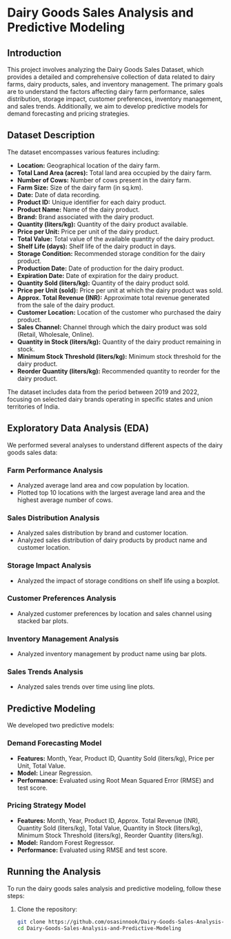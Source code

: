 # Dairy Goods Sales Analysis and Predictive Modeling

## Introduction
This project involves analyzing the Dairy Goods Sales Dataset, which provides a detailed and comprehensive collection of data related to dairy farms, dairy products, sales, and inventory management. The primary goals are to understand the factors affecting dairy farm performance, sales distribution, storage impact, customer preferences, inventory management, and sales trends. Additionally, we aim to develop predictive models for demand forecasting and pricing strategies.

## Dataset Description
The dataset encompasses various features including:
- **Location:** Geographical location of the dairy farm.
- **Total Land Area (acres):** Total land area occupied by the dairy farm.
- **Number of Cows:** Number of cows present in the dairy farm.
- **Farm Size:** Size of the dairy farm (in sq.km).
- **Date:** Date of data recording.
- **Product ID:** Unique identifier for each dairy product.
- **Product Name:** Name of the dairy product.
- **Brand:** Brand associated with the dairy product.
- **Quantity (liters/kg):** Quantity of the dairy product available.
- **Price per Unit:** Price per unit of the dairy product.
- **Total Value:** Total value of the available quantity of the dairy product.
- **Shelf Life (days):** Shelf life of the dairy product in days.
- **Storage Condition:** Recommended storage condition for the dairy product.
- **Production Date:** Date of production for the dairy product.
- **Expiration Date:** Date of expiration for the dairy product.
- **Quantity Sold (liters/kg):** Quantity of the dairy product sold.
- **Price per Unit (sold):** Price per unit at which the dairy product was sold.
- **Approx. Total Revenue (INR):** Approximate total revenue generated from the sale of the dairy product.
- **Customer Location:** Location of the customer who purchased the dairy product.
- **Sales Channel:** Channel through which the dairy product was sold (Retail, Wholesale, Online).
- **Quantity in Stock (liters/kg):** Quantity of the dairy product remaining in stock.
- **Minimum Stock Threshold (liters/kg):** Minimum stock threshold for the dairy product.
- **Reorder Quantity (liters/kg):** Recommended quantity to reorder for the dairy product.

The dataset includes data from the period between 2019 and 2022, focusing on selected dairy brands operating in specific states and union territories of India.

## Exploratory Data Analysis (EDA)
We performed several analyses to understand different aspects of the dairy goods sales data:

### Farm Performance Analysis
- Analyzed average land area and cow population by location.
- Plotted top 10 locations with the largest average land area and the highest average number of cows.

### Sales Distribution Analysis
- Analyzed sales distribution by brand and customer location.
- Analyzed sales distribution of dairy products by product name and customer location.

### Storage Impact Analysis
- Analyzed the impact of storage conditions on shelf life using a boxplot.

### Customer Preferences Analysis
- Analyzed customer preferences by location and sales channel using stacked bar plots.

### Inventory Management Analysis
- Analyzed inventory management by product name using bar plots.

### Sales Trends Analysis
- Analyzed sales trends over time using line plots.

## Predictive Modeling
We developed two predictive models:

### Demand Forecasting Model
- **Features:** Month, Year, Product ID, Quantity Sold (liters/kg), Price per Unit, Total Value.
- **Model:** Linear Regression.
- **Performance:** Evaluated using Root Mean Squared Error (RMSE) and test score.

### Pricing Strategy Model
- **Features:** Month, Year, Product ID, Approx. Total Revenue (INR), Quantity Sold (liters/kg), Total Value, Quantity in Stock (liters/kg), Minimum Stock Threshold (liters/kg), Reorder Quantity (liters/kg).
- **Model:** Random Forest Regressor.
- **Performance:** Evaluated using RMSE and test score.

## Running the Analysis

To run the dairy goods sales analysis and predictive modeling, follow these steps:

1. Clone the repository:
   ```bash
   git clone https://github.com/osasinnook/Dairy-Goods-Sales-Analysis-and-Predictive-Modeling.git
   cd Dairy-Goods-Sales-Analysis-and-Predictive-Modeling
